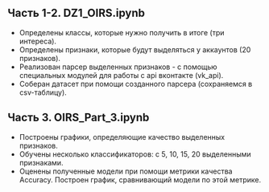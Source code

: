 ## Часть 1-2. DZ1_OIRS.ipynb
* Определены классы, которые нужно получить в итоге (три интереса). 
* Определены признаки, которые будут выделяться у аккаунтов (20 признаков).
* Реализован парсер выделенных признаков - с помощью специальных модулей для работы с api вконтакте (vk_api).
* Соберан датасет при помощи созданного парсера (сохраняемся в csv-таблицу).


## Часть 3. OIRS_Part_3.ipynb
* Построены графики, определяющие качество выделенных признаков.
* Обучены несколько классификаторов: с 5, 10, 15, 20 выделенными признаками. 
* Оценены полученные модели при помощи метрики качества Accuracy. Построен график, сравнивающий модели по этой метрике.
